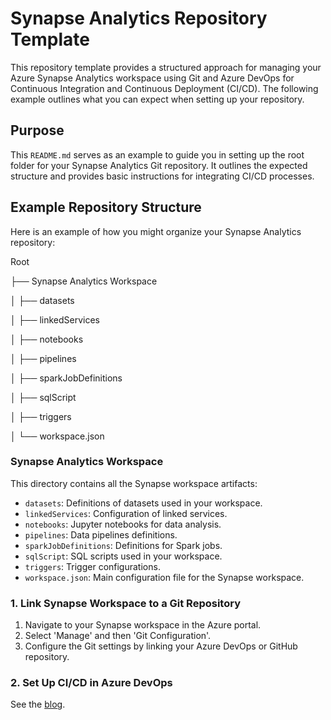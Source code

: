 # Synapse Analytics Repository Template

This repository template provides a structured approach for managing your Azure Synapse Analytics workspace using Git and Azure DevOps for Continuous Integration and Continuous Deployment (CI/CD). The following example outlines what you can expect when setting up your repository.

## Purpose

This `README.md` serves as an example to guide you in setting up the root folder for your Synapse Analytics Git repository. It outlines the expected structure and provides basic instructions for integrating CI/CD processes.

## Example Repository Structure

Here is an example of how you might organize your Synapse Analytics repository:

Root

├── Synapse Analytics Workspace

│ ├── datasets

│ ├── linkedServices

│ ├── notebooks

│ ├── pipelines

│ ├── sparkJobDefinitions

│ ├── sqlScript

│ ├── triggers

│ └── workspace.json

### Synapse Analytics Workspace

This directory contains all the Synapse workspace artifacts:

- `datasets`: Definitions of datasets used in your workspace.
- `linkedServices`: Configuration of linked services.
- `notebooks`: Jupyter notebooks for data analysis.
- `pipelines`: Data pipelines definitions.
- `sparkJobDefinitions`: Definitions for Spark jobs.
- `sqlScript`: SQL scripts used in your workspace.
- `triggers`: Trigger configurations.
- `workspace.json`: Main configuration file for the Synapse workspace.

### 1. Link Synapse Workspace to a Git Repository

1. Navigate to your Synapse workspace in the Azure portal.
2. Select 'Manage' and then 'Git Configuration'.
3. Configure the Git settings by linking your Azure DevOps or GitHub repository.

### 2. Set Up CI/CD in Azure DevOps

See the [blog]().
